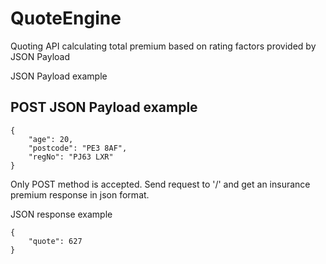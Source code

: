 # QuoteEngine
Quoting API calculating total premium based on rating factors provided by JSON Payload

JSON Payload example 

<h2>POST JSON Payload example</h2>

    {
        "age": 20,
        "postcode": "PE3 8AF",
        "regNo": "PJ63 LXR"
    }

Only POST method is accepted.
Send request to '/' and get an insurance premium response in json format.

JSON response example

    {
        "quote": 627
    }